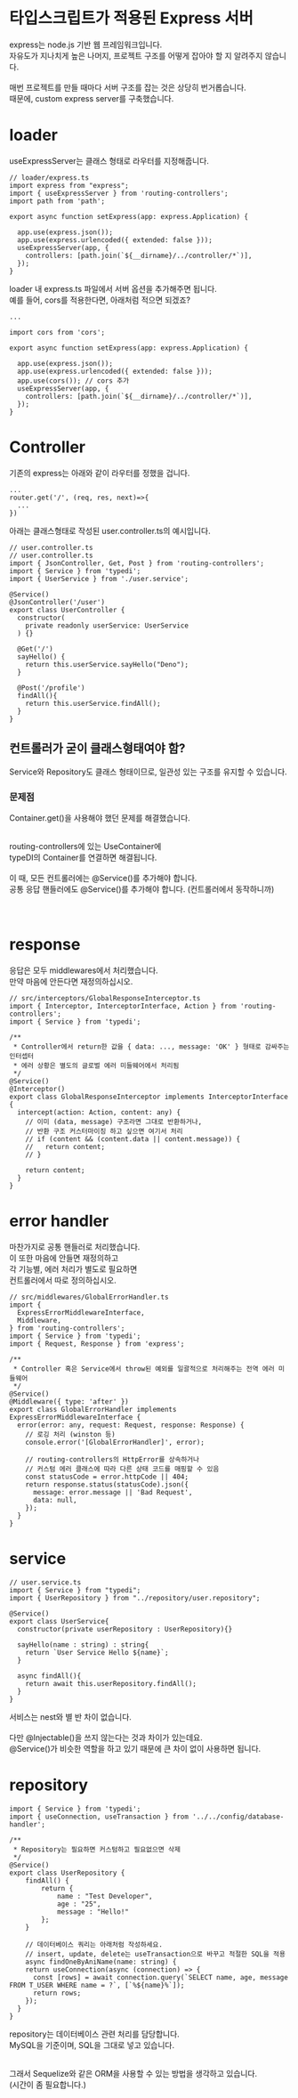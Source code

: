 # 타입스크립트가 적용된 Express 서버

express는 node.js 기반 웹 프레임워크입니다.<br>
자유도가 지나치게 높은 나머지, 프로젝트 구조를 어떻게 잡아야 할 지 알려주지 않습니다.
<br><br>
매번 프로젝트를 만들 때마다 서버 구조를 잡는 것은 상당히 번거롭습니다.<br>
때문에, custom express server를 구축했습니다. 

# loader
useExpressServer는 클래스 형태로 라우터를 지정해줍니다.

```
// loader/express.ts
import express from "express";
import { useExpressServer } from 'routing-controllers';
import path from 'path';

export async function setExpress(app: express.Application) {

  app.use(express.json());
  app.use(express.urlencoded({ extended: false }));
  useExpressServer(app, {
    controllers: [path.join(`${__dirname}/../controller/*`)],
  });
}
```
loader 내 express.ts 파일에서 서버 옵션을 추가해주면 됩니다.<br>
예를 들어, cors를 적용한다면, 아래처럼 적으면 되겠죠?

```
...

import cors from 'cors';

export async function setExpress(app: express.Application) {

  app.use(express.json());
  app.use(express.urlencoded({ extended: false }));
  app.use(cors()); // cors 추가
  useExpressServer(app, {
    controllers: [path.join(`${__dirname}/../controller/*`)],
  });
}

```


# Controller

기존의 express는 아래와 같이 라우터를 정했을 겁니다.

```
...
router.get('/', (req, res, next)=>{
  ...
})
```


아래는 클래스형태로 작성된 user.controller.ts의 예시입니다.

```
// user.controller.ts
// user.controller.ts
import { JsonController, Get, Post } from 'routing-controllers';
import { Service } from 'typedi';
import { UserService } from './user.service';

@Service()
@JsonController('/user')
export class UserController {
  constructor(
    private readonly userService: UserService
  ) {}

  @Get('/')
  sayHello() {
    return this.userService.sayHello("Deno");
  }

  @Post('/profile')
  findAll(){
    return this.userService.findAll();
  }
}

```

## 컨트롤러가 굳이 클래스형태여야 함?

Service와 Repository도 클래스 형태이므로, 일관성 있는 구조를 유지할 수 있습니다.

### 문제점
Container.get()을 사용해야 했던 문제를 해결했습니다.<br><br>

routing-controllers에 있는 UseContainer에<br>
typeDI의 Container를 연결하면 해결됩니다.<br><br>
이 때, 모든 컨트롤러에는 @Service()를 추가해야 합니다.<br>
공통 응답 핸들러에도 @Service()를 추가해야 합니다. (컨트롤러에서 동작하니까)
<br><br><br>

# response

응답은 모두 middlewares에서 처리했습니다.<br>
만약 마음에 안든다면 재정의하십시오.<br>

```
// src/interceptors/GlobalResponseInterceptor.ts
import { Interceptor, InterceptorInterface, Action } from 'routing-controllers';
import { Service } from 'typedi';

/**
 * Controller에서 return한 값을 { data: ..., message: 'OK' } 형태로 감싸주는 인터셉터
 * 에러 상황은 별도의 글로벌 에러 미들웨어에서 처리됨
 */
@Service()
@Interceptor()
export class GlobalResponseInterceptor implements InterceptorInterface {
  intercept(action: Action, content: any) {
    // 이미 (data, message) 구조라면 그대로 반환하거나,
    // 반환 구조 커스터마이징 하고 싶으면 여기서 처리
    // if (content && (content.data || content.message)) {
    //   return content;
    // }

    return content;
  }
}
```

# error handler
마찬가지로 공통 핸들러로 처리했습니다.<br>
이 또한 마음에 안들면 재정의하고<br>
각 기능별, 에러 처리가 별도로 필요하면<br>
컨트롤러에서 따로 정의하십시오.<br>

```
// src/middlewares/GlobalErrorHandler.ts
import {
  ExpressErrorMiddlewareInterface,
  Middleware,
} from 'routing-controllers';
import { Service } from 'typedi';
import { Request, Response } from 'express';

/**
 * Controller 혹은 Service에서 throw된 예외를 일괄적으로 처리해주는 전역 에러 미들웨어
 */
@Service()
@Middleware({ type: 'after' })
export class GlobalErrorHandler implements ExpressErrorMiddlewareInterface {
  error(error: any, request: Request, response: Response) {
    // 로깅 처리 (winston 등)
    console.error('[GlobalErrorHandler]', error);

    // routing-controllers의 HttpError를 상속하거나
    // 커스텀 에러 클래스에 따라 다른 상태 코드를 매핑할 수 있음
    const statusCode = error.httpCode || 404;
    return response.status(statusCode).json({
      message: error.message || 'Bad Request',
      data: null,
    });
  }
}
```


# service

```
// user.service.ts
import { Service } from "typedi";
import { UserRepository } from "../repository/user.repository";

@Service()
export class UserService{
  constructor(private userRepository : UserRepository){}

  sayHello(name : string) : string{
    return `User Service Hello ${name}`;
  }

  async findAll(){
    return await this.userRepository.findAll();
  }
}
```
서비스는 nest와 별 반 차이 없습니다.<br><br>
다만 @Injectable()을 쓰지 않는다는 것과 차이가 있는데요.<br>
@Service()가 비슷한 역할을 하고 있기 때문에 큰 차이 없이 사용하면 됩니다.


# repository

```
import { Service } from 'typedi';
import { useConnection, useTransaction } from '../../config/database-handler';

/**
 * Repository는 필요하면 커스텀하고 필요없으면 삭제
 */
@Service()
export class UserRepository {
	findAll() {
		return {
			name : "Test Developer",
			age : "25",
			message : "Hello!"
		};
	}

	// 데이터베이스 쿼리는 아래처럼 작성하세요.
	// insert, update, delete는 useTransaction으로 바꾸고 적절한 SQL을 적용
	async findOneByAniName(name: string) {
    return useConnection(async (connection) => {
      const [rows] = await connection.query(`SELECT name, age, message FROM T_USER WHERE name = ?`, [`%${name}%`]);
      return rows;
    });
  }
}

```

repository는 데이터베이스 관련 처리를 담당합니다.<br>
MySQL을 기준이며, SQL을 그대로 넣고 있습니다.<br><br>


그래서 Sequelize와 같은 ORM을 사용할 수 있는 방법을 생각하고 있습니다.<br>
(시간이 좀 필요합니다.)